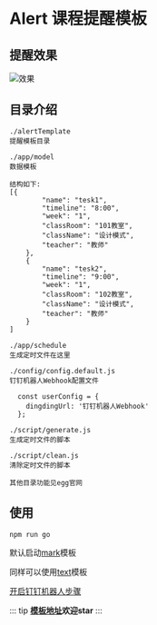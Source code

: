 # Alert 课程提醒模板

## 提醒效果
![效果](https://images.gitee.com/uploads/images/2021/0127/151545_3b9ad42a_2056918.png)
## 目录介绍
```
./alertTemplate
提醒模板目录

./app/model
数据模板

结构如下:
[{
        "name": "tesk1",
        "timeline": "8:00",
        "week": "1",
        "classRoom": "101教室",
        "className": "设计模式",
        "teacher": "教师"
    },
    {
        "name": "tesk2",
        "timeline": "9:00",
        "week": "1",
        "classRoom": "102教室",
        "className": "设计模式",
        "teacher": "教师"
    }
]

./app/schedule
生成定时文件在这里

./config/config.default.js
钉钉机器人Webhook配置文件

  const userConfig = {
    dingdingUrl: '钉钉机器人Webhook'
  };

./script/generate.js
生成定时文件的脚本

./script/clean.js
清除定时文件的脚本

其他目录功能见egg官网
```
## 使用

```
npm run go
```

默认启动[mark](https://developers.dingtalk.com/document/app/develop-enterprise-internal-robots/title-mno-3qd-5f9)模板

同样可以使用[text](https://developers.dingtalk.com/document/app/develop-enterprise-internal-robots/title-mno-3qd-5f9)模板

[开启钉钉机器人步骤](https://developers.dingtalk.com/document/app/custom-robot-access)


::: tip
**[模板地址](https://github.com/liulinboyi/alert-course)欢迎star**
:::
